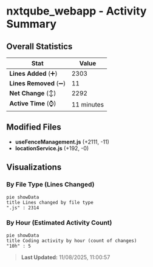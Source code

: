 # nxtqube_webapp - Activity Summary 

## Overall Statistics

| Stat                   | Value                                                             |
| ---------------------- | ----------------------------------------------------------------- |
| **Lines Added** (➕)   | 2303                                          |
| **Lines Removed** (➖) | 11                                        |
| **Net Change** (↕)    | 2292                |
| **Active Time** (⌚)   | 11 minutes |


## Modified Files
- **useFenceManagement.js** (+2111, -11)
- **locationService.js** (+192, -0)

## Visualizations

### By File Type (Lines Changed)

```mermaid
pie showData
title Lines changed by file type
".js" : 2314
```

### By Hour (Estimated Activity Count)

```mermaid
pie showData
title Coding activity by hour (count of changes)
"10h" : 5
```


> **Last Updated:** 11/08/2025, 11:00:57